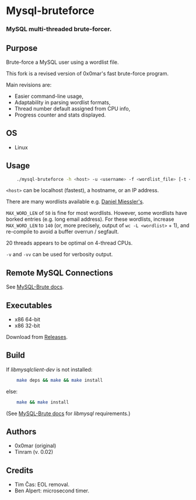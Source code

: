 
# Mysql-bruteforce

### MySQL multi-threaded brute-forcer.


## Purpose

Brute-force a MySQL user using a wordlist file.

This fork is a revised version of 0x0mar's fast brute-force program.

Main revisions are:

+ Easier command-line usage,
+ Adaptability in parsing wordlist formats,
+ Thread number default assigned from CPU info,
+ Progress counter and stats displayed.


## OS

+ Linux


## Usage

```bash
    ./mysql-bruteforce -h <host> -u <username> -f <wordlist_file> [-t <num_threads>] [-p <port>] [-v]
```

`<host>` can be localhost (fastest), a hostname, or an IP address.

There are many wordlists available e.g. [Daniel Miessler's](https://github.com/danielmiessler/SecLists/tree/master/Passwords).

`MAX_WORD_LEN` of `50` is fine for most wordlists. However, some wordlists have borked entries (e.g. long email address). For these wordlists, increase `MAX_WORD_LEN` to `140` (or, more precisely, output of `wc -L <wordlist>` + 1), and re-compile to avoid a buffer overrun / segfault.

20 threads appears to be optimal on 4-thread CPUs.

`-v` and `-vv` can be used for verbosity output.


## Remote MySQL Connections

See [MySQL-Brute docs](https://github.com/Tinram/MySQL-Brute/blob/master/README.md).


## Executables

+ x86 64-bit
+ x86 32-bit

Download from [Releases](https://github.com/Tinram/Mysql-bruteforce/releases/latest).


## Build

If *libmysqlclient-dev* is not installed:

```bash
    make deps && make && make install
```

else:

```bash
    make && make install
```

(See [MySQL-Brute docs](https://github.com/Tinram/MySQL-Brute/blob/master/README.md) for *libmysql* requirements.)


## Authors

+ 0x0mar (original)
+ Tinram (v. 0.02)


## Credits

+ Tim Čas: EOL removal.
+ Ben Alpert: microsecond timer.
